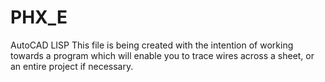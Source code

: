 # PHX_E
AutoCAD LISP
This file is being created with the intention of working towards a program which will enable you to trace wires across a sheet, or an entire project if necessary.
